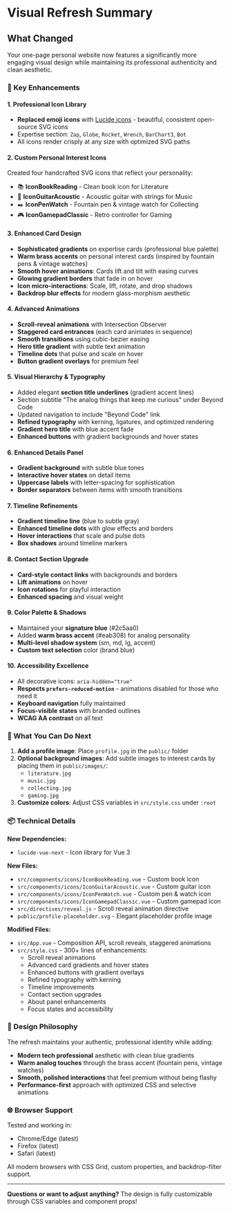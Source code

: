 # Visual Refresh Summary

## What Changed

Your one-page personal website now features a significantly more engaging visual design while maintaining its professional authenticity and clean aesthetic.

### 🎨 Key Enhancements

#### 1. **Professional Icon Library**
- **Replaced emoji icons** with [Lucide icons](https://lucide.dev/) - beautiful, consistent open-source SVG icons
- Expertise section: `Zap`, `Globe`, `Rocket`, `Wrench`, `BarChart3`, `Bot`
- All icons render crisply at any size with optimized SVG paths

#### 2. **Custom Personal Interest Icons**
Created four handcrafted SVG icons that reflect your personality:
- 📚 **IconBookReading** - Clean book icon for Literature
- 🎸 **IconGuitarAcoustic** - Acoustic guitar with strings for Music
- ✒️ **IconPenWatch** - Fountain pen & vintage watch for Collecting
- 🎮 **IconGamepadClassic** - Retro controller for Gaming

#### 3. **Enhanced Card Design**
- **Sophisticated gradients** on expertise cards (professional blue palette)
- **Warm brass accents** on personal interest cards (inspired by fountain pens & vintage watches)
- **Smooth hover animations**: Cards lift and tilt with easing curves
- **Glowing gradient borders** that fade in on hover
- **Icon micro-interactions**: Scale, lift, rotate, and drop shadows
- **Backdrop blur effects** for modern glass-morphism aesthetic

#### 4. **Advanced Animations**
- **Scroll-reveal animations** with Intersection Observer
- **Staggered card entrances** (each card animates in sequence)
- **Smooth transitions** using cubic-bezier easing
- **Hero title gradient** with subtle text animation
- **Timeline dots** that pulse and scale on hover
- **Button gradient overlays** for premium feel

#### 5. **Visual Hierarchy & Typography**
- Added elegant **section title underlines** (gradient accent lines)
- Section subtitle "The analog things that keep me curious" under Beyond Code
- Updated navigation to include "Beyond Code" link
- **Refined typography** with kerning, ligatures, and optimized rendering
- **Gradient hero title** with blue accent fade
- **Enhanced buttons** with gradient backgrounds and hover states

#### 6. **Enhanced Details Panel**
- **Gradient background** with subtle blue tones
- **Interactive hover states** on detail items
- **Uppercase labels** with letter-spacing for sophistication
- **Border separators** between items with smooth transitions

#### 7. **Timeline Refinements**
- **Gradient timeline line** (blue to subtle gray)
- **Enhanced timeline dots** with glow effects and borders
- **Hover interactions** that scale and pulse dots
- **Box shadows** around timeline markers

#### 8. **Contact Section Upgrade**
- **Card-style contact links** with backgrounds and borders
- **Lift animations** on hover
- **Icon rotations** for playful interaction
- **Enhanced spacing** and visual weight

#### 9. **Color Palette & Shadows**
- Maintained your **signature blue** (#2c5aa0)
- Added **warm brass accent** (#eab308) for analog personality
- **Multi-level shadow system** (sm, md, lg, accent)
- **Custom text selection** color (brand blue)

#### 10. **Accessibility Excellence**
- All decorative icons: `aria-hidden="true"`
- **Respects `prefers-reduced-motion`** - animations disabled for those who need it
- **Keyboard navigation** fully maintained
- **Focus-visible states** with branded outlines
- **WCAG AA contrast** on all text

### 🚀 What You Can Do Next

1. **Add a profile image**: Place `profile.jpg` in the `public/` folder
2. **Optional background images**: Add subtle images to interest cards by placing them in `public/images/`:
   - `literature.jpg`
   - `music.jpg`
   - `collecting.jpg`
   - `gaming.jpg`
3. **Customize colors**: Adjust CSS variables in `src/style.css` under `:root`

### 📦 Technical Details

**New Dependencies:**
- `lucide-vue-next` - Icon library for Vue 3

**New Files:**
- `src/components/icons/IconBookReading.vue` - Custom book icon
- `src/components/icons/IconGuitarAcoustic.vue` - Custom guitar icon
- `src/components/icons/IconPenWatch.vue` - Custom pen & watch icon
- `src/components/icons/IconGamepadClassic.vue` - Custom gamepad icon
- `src/directives/reveal.js` - Scroll reveal animation directive
- `public/profile-placeholder.svg` - Elegant placeholder profile image

**Modified Files:**
- `src/App.vue` - Composition API, scroll reveals, staggered animations
- `src/style.css` - 300+ lines of enhancements:
  - Scroll reveal animations
  - Advanced card gradients and hover states
  - Enhanced buttons with gradient overlays
  - Refined typography with kerning
  - Timeline improvements
  - Contact section upgrades
  - About panel enhancements
  - Focus states and accessibility

### 🎯 Design Philosophy

The refresh maintains your authentic, professional identity while adding:
- **Modern tech professional** aesthetic with clean blue gradients
- **Warm analog touches** through the brass accent (fountain pens, vintage watches)
- **Smooth, polished interactions** that feel premium without being flashy
- **Performance-first** approach with optimized CSS and selective animations

### 🌐 Browser Support

Tested and working in:
- Chrome/Edge (latest)
- Firefox (latest)
- Safari (latest)

All modern browsers with CSS Grid, custom properties, and backdrop-filter support.

---

**Questions or want to adjust anything?** The design is fully customizable through CSS variables and component props!
